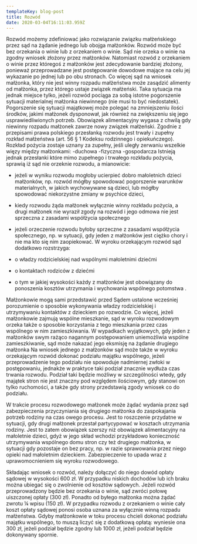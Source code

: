 ```yaml
---
templateKey: blog-post
title: Rozwód
date: 2020-03-04T16:11:03.959Z
---
```

Rozwód możemy zdefiniować jako  rozwiązanie związku małżeńskiego przez sąd na żądanie jednego lub obojga małżonków. Rozwód może być bez orzekania o winie lub z orzekaniem o winie. Sąd nie orzeka o winie na zgodny wniosek złożony przez małżonków. Natomiast rozwód z orzekaniem o winie przez któregoś z małżonków  jest zdecydowanie bardziej złożony, ponieważ przeprowadzane jest postępowanie dowodowe mające na celu jej wykazanie po jednej lub po obu stronach.  Co więcej sąd na wniosek małżonka, który nie jest winny rozpadu małżeństwa może zasądzić alimenty od małżonka, przez którego ustaje związek małżeński. Taka sytuacja ma jednak miejsce  tylko,  jeżeli rozwód pociąga za sobą istotne pogorszenie sytuacji materialnej małżonka niewinnego (nie musi to być niedostatek). Pogorszenie się sytuacji majątkowej może polegać na zmniejszeniu ilości środków, jakimi małżonek dysponował, jak również na zwiększeniu się jego usprawiedliwionych potrzeb. Obowiązek alimentacyjny wygasa z chwilą gdy niewinny rozpadu małżonek zawrze nowy związek małżeński.
Zgodnie z przepisami prawa polskiego przesłanką rozwodu jest trwały i zupełny rozkład małżeństwa (art. 56 § 1 Kodeksu rodzinnego i opiekuńczego). Rozkład pożycia zostaje uznany za zupełny, jeśli uległy zerwaniu wszelkie więzy między małżonkami: 
-duchowa
-fizyczna
-gospodarcza
Istnieją jednak przesłanki które mimo zupełnego i trwałego rozkładu pożycia, sprawią iż
 sąd nie orzeknie rozwodu, a mianowicie:
- jeżeli w wyniku rozwodu mogłoby ucierpieć dobro małoletnich dzieci małżonków, np. rozwód mógłby spowodować pogorszenie warunków materialnych, w jakich wychowywane są dzieci, lub mógłby spowodować niekorzystne zmiany w psychice dzieci,
- kiedy rozwodu żąda małżonek wyłącznie winny rozkładu pożycia, a drugi małżonek nie wyraził zgody na rozwód i jego odmowa nie jest sprzeczna z zasadami współżycia społecznego
- jeżeli orzeczenie rozwodu byłoby sprzeczne z zasadami współżycia społecznego, np. w sytuacji, gdy jeden z małżonków jest ciężko chory i nie ma kto się nim zaopiekować.
W wyroku orzekającym rozwód sąd dodatkowo rozstrzyga:

- o władzy rodzicielskiej nad wspólnymi małoletnimi dziećmi 
- o kontaktach rodziców z dziećmi 
- o tym w jakiej wysokości każdy z małżonków jest obowiązany do ponoszenia kosztów utrzymania i wychowania wspólnego potomstwa.

Małżonkowie mogą sami przedstawić przed Sądem ustalone wcześniej porozumienie o sposobie wykonywania władzy rodzicielskiej i utrzymywaniu kontaktów z dzieckiem po rozwodzie.
Co więcej, jeżeli małżonkowie zajmują wspólne mieszkanie, sąd w wyroku rozwodowym orzeka także o sposobie korzystania z tego mieszkania przez czas wspólnego w nim zamieszkiwania. W wypadkach wyjątkowych, gdy jeden z małżonków swym rażąco nagannym postępowaniem uniemożliwia wspólne zamieszkiwanie, sąd może nakazać jego eksmisję na żądanie drugiego małżonka
Na wniosek jednego z małżonków sąd może także w wyroku orzekającym rozwód dokonać podziału majątku wspólnego, jeżeli przeprowadzenie tego podziału nie spowoduje nadmiernej zwłoki w postępowaniu, jednakże w praktyce taki podział znacznie wydłuża czas trwania rozwodu. Podział taki będzie możliwy w szczególności wtedy, gdy majątek stron nie jest znaczny pod względem ilościowym, gdy stanowi on tylko ruchomości, a także gdy strony przedstawią zgody wniosek co do podziału.

W  trakcie procesu rozwodowego małżonek może żądać wydania przez sąd zabezpieczenia przyczyniania się drugiego małżonka do zaspokajania potrzeb rodziny na czas owego procesu. Jest to roszczenie przydatne w sytuacji, gdy drugi małżonek przestał partycypować w kosztach utrzymania rodziny. Jest to zatem obowiązek szerszy niż obowiązek alimentacyjny na małoletnie dzieci, gdyż w jego skład wchodzi przykładowo konieczność utrzymywania wspólnego domu stron czy też drugiego małżonka, w sytuacji gdy pozostaje on bez pracy, np. w razie sprawowania przez niego opieki nad małoletnim dzieckiem. Zabezpieczenie to upada wraz z uprawomocnieniem się wyroku rozwodowego.


   Składając wniosek o rozwód, należy dołączyć do niego dowód  opłaty sądowej w wysokości 600 zł. W przypadku niskich dochodów lub ich braku można ubiegać się o zwolnienie od kosztów sądowych.  Jeżeli rozwód przeprowadzony będzie bez orzekania o winie, sąd zwróci połowę uiszczonej opłaty (300 zł). Ponadto od byłego małżonka można żądać zwrotu ¼ wpisu (150 zł). W przypadku rozwodu z orzekaniem o winie cały koszt opłaty sądowej ponosi osoba uznana za wyłącznie winną rozpadu małżeństwa. 
Gdyby małżonkowie w toku procesu chcieli dokonać podziału majątku wspólnego, to muszą liczyć się z dodatkową opłatą: wyniesie ona 300 zł, jeżeli podział będzie zgodny lub 1000 zł, jeżeli podział będzie dokonywany spornie.
